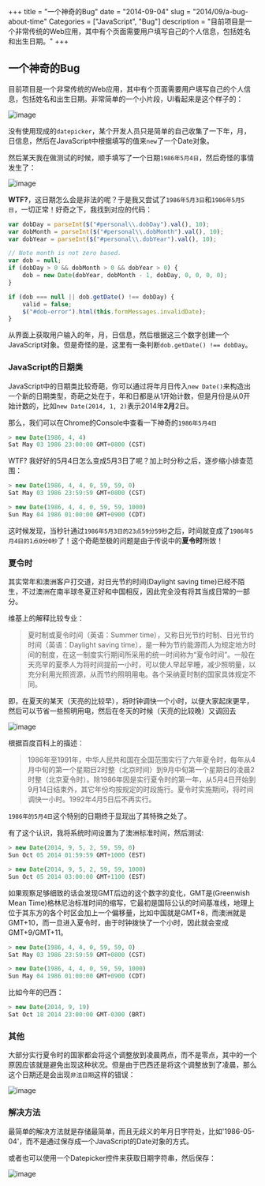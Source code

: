 +++
title = "一个神奇的Bug"
date = "2014-09-04"
slug = "2014/09/a-bug-about-time"
Categories = ["JavaScript", "Bug"]
description = "目前项目是一个非常传统的Web应用，其中有个页面需要用户填写自己的个人信息，包括姓名和出生日期。"
+++

## 一个神奇的Bug

目前项目是一个非常传统的Web应用，其中有个页面需要用户填写自己的个人信息，包括姓名和出生日期。非常简单的一个小片段，UI看起来是这个样子的：

![image](/images/2014/09/personal-resized.png)

没有使用现成的`datepicker`，某个开发人员只是简单的自己收集了一下年，月，日信息，然后在JavaScript中根据填写的值来`new`了一个Date对象。

然后某天我在做测试的时候，顺手填写了一个日期`1986年5月4日`，然后奇怪的事情发生了：

![image](/images/2014/09/invalid-date-resized.png)

**WTF?**，这日期怎么会是非法的呢？于是我又尝试了`1986年5月3日`和`1986年5月5日`，一切正常！好奇之下，我找到对应的代码：

```js
var dobDay = parseInt($("#personal\\.dobDay").val(), 10);
var dobMonth = parseInt($("#personal\\.dobMonth").val(), 10);
var dobYear = parseInt($("#personal\\.dobYear").val(), 10);

// Note month is not zero based.
var dob = null;
if (dobDay > 0 && dobMonth > 0 && dobYear > 0) {
    dob = new Date(dobYear, dobMonth - 1, dobDay, 0, 0, 0, 0);
}

if (dob === null || dob.getDate() !== dobDay) {
    valid = false;
    $("#dob-error").html(this.formMessages.invalidDate);
}
```

从界面上获取用户输入的年，月，日信息，然后根据这三个数字创建一个JavaScript对象。但是奇怪的是，这里有一条判断`dob.getDate() !== dobDay`。

### JavaScript的日期类

JavaScript中的日期类比较奇葩，你可以通过将年月日传入`new Date()`来构造出一个新的日期类型，奇葩之处在于，年和日都是从1开始计数，但是月份是从0开始计数的，比如`new Date(2014, 1, 2)`表示2014年**2月**2日。

那么，我们可以在Chrome的Console中查看一下神奇的`1986年5月4日`

```js
> new Date(1986, 4, 4)
Sat May 03 1986 23:00:00 GMT+0800 (CST)
```

WTF? 我好好的5月4日怎么变成5月3日了呢？加上时分秒之后，逐步缩小排查范围：

```js
> new Date(1986, 4, 4, 0, 59, 59, 0)
Sat May 03 1986 23:59:59 GMT+0800 (CST)

> new Date(1986, 4, 4, 0, 59, 59, 1000)
Sun May 04 1986 01:00:00 GMT+0900 (CDT)
```

这时候发现，当秒针通过`1986年5月3日的23点59分59秒`之后，时间就变成了`1986年5月4日的1点0分0秒`了！这个奇葩至极的问题是由于传说中的**夏令时**所致！

### 夏令时

其实常年和澳洲客户打交道，对日光节约时间(Daylight saving time)已经不陌生，不过澳洲在南半球冬夏正好和中国相反，因此完全没有将其当成日常的一部分。

维基上的解释比较专业：

> 夏时制或夏令时间（英语：Summer time），又称日光节约时制、日光节约时间（英语：Daylight saving time），是一种为节约能源而人为规定地方时间的制度，在这一制度实行期间所采用的统一时间称为“夏令时间”。一般在天亮早的夏季人为将时间提前一小时，可以使人早起早睡，减少照明量，以充分利用光照资源，从而节约照明用电。各个采纳夏时制的国家具体规定不同。

即，在夏天的某天（天亮的比较早），将时钟调快一个小时，以便大家起床更早，然后可以节省一些照明用电，然后在冬天的时候（天亮的比较晚）又调回去

![image](/images/2014/09/dst.png)


根据百度百科上的描述：

> 1986年至1991年，中华人民共和国在全国范围实行了六年夏令时，每年从4月中旬的第一个星期日2时整（北京时间）到9月中旬第一个星期日的凌晨2时整（北京夏令时）。除1986年因是实行夏令时的第一年，从5月4日开始到9月14日结束外，其它年份均按规定的时段施行。夏令时实施期间，将时间调快一小时。1992年4月5日后不再实行。

`1986年的5月4日`这个特别的日期终于显现出了其特殊之处了。

有了这个认识，我将系统时间设置为了澳洲标准时间，然后测试:

```js
> new Date(2014, 9, 5, 2, 59, 59, 0)
Sun Oct 05 2014 01:59:59 GMT+1000 (EST)

> new Date(2014, 9, 5, 2, 59, 59, 1000)
Sun Oct 05 2014 03:00:00 GMT+1100 (EST)
```

如果观察足够细致的话会发现GMT后边的这个数字的变化，GMT是(Greenwish Mean Time)格林尼治标准时间的缩写，它最初是国际公认的时间基准线，地理上位于其东方的各个时区会加上一个偏移量，比如中国就是GMT+8，而澳洲就是GMT+10，而一旦进入夏令时，由于时钟拨快了一个小时，因此就会变成GMT+9/GMT+11。

```js
> new Date(1986, 4, 4, 0, 59, 59, 0)
Sat May 03 1986 23:59:59 GMT+0800 (CST)

> new Date(1986, 4, 4, 0, 59, 59, 1000)
Sun May 04 1986 01:00:00 GMT+0900 (CDT)
```

比如今年的巴西：

```js
> new Date(2014, 9, 19)
Sat Oct 18 2014 23:00:00 GMT-0300 (BRT)
```

### 其他

大部分实行夏令时的国家都会将这个调整放到凌晨两点，而不是零点，其中的一个原因应该就是避免出现这种状况。但是由于巴西还是将这个调整放到了凌晨，那么这个日期还是会出现`非法日期`这样的错误：

![image](/images/2014/09/invalid-date-brasil-resized.png)


### 解决方法


最简单的解决方法就是存储最简单，而且无歧义的年月日字符处，比如'1986-05-04'，而不是通过保存成一个JavaScript的Date对象的方式。

或者也可以使用一个Datepicker控件来获取日期字符串，然后保存：

![image](/images/2014/09/date-picker-resized.png)
